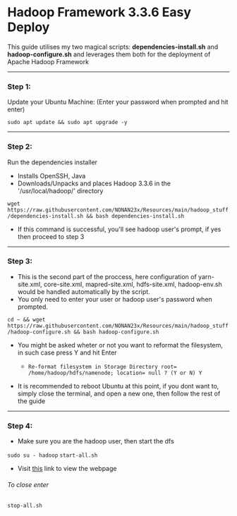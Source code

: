 # Hadoop Framework 3.3.6 Easy Deploy

This guide utilises my two magical scripts: **dependencies-install.sh** and **hadoop-configure.sh** and leverages them both for the deployment of Apache Hadoop Framework

-- -
### Step 1:
Update your Ubuntu Machine:
(Enter your password when prompted and hit enter)

```sudo apt update && sudo apt upgrade -y```

-- -
### Step 2:
Run the dependencies installer 
- Installs OpenSSH, Java
- Downloads/Unpacks and places Hadoop 3.3.6 in the '/usr/local/hadoop/' directory

```wget https://raw.githubusercontent.com/NONAN23x/Resources/main/hadoop_stuff/dependencies-install.sh && bash dependencies-install.sh```

- If this command is successful, you'll see hadoop user's prompt, if yes then proceed to step 3

-- -
### Step 3:
- This is the second part of the proccess, here configuration of yarn-site.xml, core-site.xml, mapred-site.xml, hdfs-site.xml, hadoop-env.sh would be handled automatically by the script.
- You only need to enter your user or hadoop user's password when prompted.

```cd ~ && wget https://raw.githubusercontent.com/NONAN23x/Resources/main/hadoop_stuff/hadoop-configure.sh && bash hadoop-configure.sh```

- You might be asked wheter or not you want to reformat the filesystem, in such case press Y and hit Enter
  - `Re-format filesystem in Storage Directory root= /home/hadoop/hdfs/namenode; location= null ? (Y or N) Y`

- It is recommended to reboot Ubuntu at this point, if you dont want to, simply close the terminal, and open a new one, then follow the rest of the guide

-- -
### Step 4:
- Make sure you are the hadoop user, then start the dfs

`sudo su - hadoop`
`start-all.sh`

- Visit [this](http://localhost:9870/) link to view the webpage

###### To close enter
`stop-all.sh`
